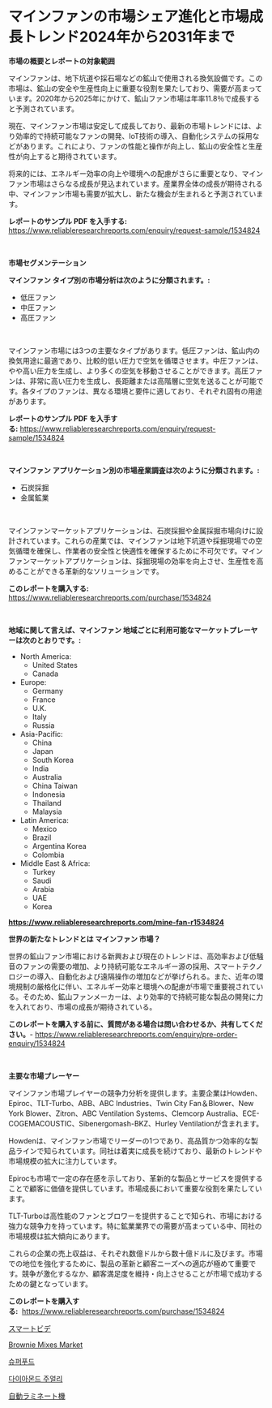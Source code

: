 <p><h1>マインファンの市場シェア進化と市場成長トレンド2024年から2031年まで</h1></p><p><strong>市場の概要とレポートの対象範囲</strong></p>
<p><p>マインファンは、地下坑道や採石場などの鉱山で使用される換気設備です。この市場は、鉱山の安全や生産性向上に重要な役割を果たしており、需要が高まっています。2020年から2025年にかけて、鉱山ファン市場は年率11.8％で成長すると予測されています。</p><p>現在、マインファン市場は安定して成長しており、最新の市場トレンドには、より効率的で持続可能なファンの開発、IoT技術の導入、自動化システムの採用などがあります。これにより、ファンの性能と操作が向上し、鉱山の安全性と生産性が向上すると期待されています。</p><p>将来的には、エネルギー効率の向上や環境への配慮がさらに重要となり、マインファン市場はさらなる成長が見込まれています。産業界全体の成長が期待される中、マインファン市場も需要が拡大し、新たな機会が生まれると予測されています。</p></p>
<p><strong>レポートのサンプル PDF を入手する:</strong> <a href="https://www.reliableresearchreports.com/enquiry/request-sample/1534824">https://www.reliableresearchreports.com/enquiry/request-sample/1534824</a></p>
<p>&nbsp;</p>
<p><strong>市場セグメンテーション</strong></p>
<p><strong>マインファン タイプ別の市場分析は次のように分類されます。:</strong></p>
<p><ul><li>低圧ファン</li><li>中圧ファン</li><li>高圧ファン</li></ul></p>
<p>&nbsp;</p>
<p><p>マインファン市場には3つの主要なタイプがあります。低圧ファンは、鉱山内の換気用途に最適であり、比較的低い圧力で空気を循環させます。中圧ファンは、やや高い圧力を生成し、より多くの空気を移動させることができます。高圧ファンは、非常に高い圧力を生成し、長距離または高階層に空気を送ることが可能です。各タイプのファンは、異なる環境と要件に適しており、それぞれ固有の用途があります。</p></p>
<p><strong>レポートのサンプル PDF を入手する:</strong>&nbsp;<a href="https://www.reliableresearchreports.com/enquiry/request-sample/1534824">https://www.reliableresearchreports.com/enquiry/request-sample/1534824</a></p>
<p>&nbsp;</p>
<p><strong> マインファン アプリケーション別の市場産業調査は次のように分類されます。:</strong></p>
<p><ul><li>石炭採掘</li><li>金属鉱業</li></ul></p>
<p>&nbsp;</p>
<p><p>マインファンマーケットアプリケーションは、石炭採掘や金属採掘市場向けに設計されています。これらの産業では、マインファンは地下坑道や採掘現場での空気循環を確保し、作業者の安全性と快適性を確保するために不可欠です。マインファンマーケットアプリケーションは、採掘現場の効率を向上させ、生産性を高めることができる革新的なソリューションです。</p></p>
<p><strong>このレポートを購入する:</strong>&nbsp; <a href="https://www.reliableresearchreports.com/purchase/1534824">https://www.reliableresearchreports.com/purchase/1534824</a></p>
<p>&nbsp;</p>
<p><strong>地域に関して言えば、マインファン 地域ごとに利用可能なマーケットプレーヤーは次のとおりです。:</strong></p>
<p><ul>
    <li>
        North America:
        <ul>
            <li>United States</li>
            <li>Canada</li>
        </ul>
    </li>
    <li>
        Europe:
        <ul>
            <li>Germany</li>
            <li>France</li>
            <li>U.K.</li>
            <li>Italy</li>
            <li>Russia</li>
        </ul>
    </li>
    <li>
        Asia-Pacific:
        <ul>
            <li>China</li>
            <li>Japan</li>
            <li>South Korea</li>
            <li>India</li>
            <li>Australia</li>
            <li>China Taiwan</li>
            <li>Indonesia</li>
            <li>Thailand</li>
            <li>Malaysia</li>
        </ul>
    </li>
    <li>
        Latin America:
        <ul>
            <li>Mexico</li>
            <li>Brazil</li>
            <li>Argentina Korea</li>
            <li>Colombia</li>
        </ul>
    </li>
    <li>
        Middle East & Africa:
        <ul>
            <li>Turkey</li>
            <li>Saudi</li>
            <li>Arabia</li>
            <li>UAE</li>
            <li>Korea</li>
        </ul>
    </li>
    </ul></p>
<p><strong><a href="https://www.reliableresearchreports.com/mine-fan-r1534824">https://www.reliableresearchreports.com/mine-fan-r1534824</a></strong>&nbsp;</p>
<p><strong>世界の新たなトレンドとは マインファン 市場？</strong></p>
<p><p>世界の鉱山ファン市場における新興および現在のトレンドは、高効率および低騒音のファンの需要の増加、より持続可能なエネルギー源の採用、スマートテクノロジーの導入、自動化および遠隔操作の増加などが挙げられる。また、近年の環境規制の厳格化に伴い、エネルギー効率と環境への配慮が市場で重要視されている。そのため、鉱山ファンメーカーは、より効率的で持続可能な製品の開発に力を入れており、市場の成長が期待されている。</p></p>
<p><strong>このレポートを購入する前に、質問がある場合は問い合わせるか、共有してください。</strong>- <a href="https://www.reliableresearchreports.com/enquiry/pre-order-enquiry/1534824">https://www.reliableresearchreports.com/enquiry/pre-order-enquiry/1534824</a></p>
<p>&nbsp;</p>
<p><strong>主要な市場プレーヤー</strong></p>
<p><p>マインファン市場プレイヤーの競争力分析を提供します。主要企業はHowden、Epiroc、TLT-Turbo、ABB、ABC Industries、Twin City Fan＆Blower、New York Blower、Zitron、ABC Ventilation Systems、Clemcorp Australia、ECE-COGEMACOUSTIC、Sibenergomash-BKZ、Hurley Ventilationが含まれます。</p><p>Howdenは、マインファン市場でリーダーの1つであり、高品質かつ効率的な製品ラインで知られています。同社は着実に成長を続けており、最新のトレンドや市場規模の拡大に注力しています。</p><p>Epirocも市場で一定の存在感を示しており、革新的な製品とサービスを提供することで顧客に価値を提供しています。市場成長において重要な役割を果たしています。</p><p>TLT-Turboは高性能のファンとブロワーを提供することで知られ、市場における強力な競争力を持っています。特に鉱業業界での需要が高まっている中、同社の市場規模は拡大傾向にあります。</p><p>これらの企業の売上収益は、それぞれ数億ドルから数十億ドルに及びます。市場での地位を強化するために、製品の革新と顧客ニーズへの適応が極めて重要です。競争が激化するなか、顧客満足度を維持・向上させることが市場で成功するための鍵となっています。</p></p>
<p><strong>このレポートを購入する:</strong>&nbsp;&nbsp;<a href="https://www.reliableresearchreports.com/purchase/1534824">https://www.reliableresearchreports.com/purchase/1534824</a></p>
<p><p><a href="https://github.com/joaejkdzgyljvo6/Market-Research-Report-List-1/blob/main/134391818204.md">スマートビデ</a></p><p><a href="https://github.com/redneck06/Market-Research-Report-List-2/blob/main/brownie-mixes-market.md">Brownie Mixes Market</a></p><p><a href="https://github.com/vsoq0zknh59/Market-Research-Report-List-1/blob/main/844625616696.md">슈퍼푸드</a></p><p><a href="https://github.com/Tristiarton768456/Market-Research-Report-List-1/blob/main/964436816697.md">다이아몬드 주얼리</a></p><p><a href="https://github.com/NashBeahan2023/Market-Research-Report-List-1/blob/main/262626118205.md">自動ラミネート機</a></p></p>